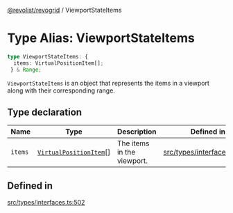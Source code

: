 [@revolist/revogrid](README.md) / ViewportStateItems

# Type Alias: ViewportStateItems

```ts
type ViewportStateItems: {
  items: VirtualPositionItem[];
 } & Range;
```

`ViewportStateItems` is an object that represents the items in a viewport
along with their corresponding range.

## Type declaration

| Name | Type | Description | Defined in |
| ------ | ------ | ------ | ------ |
| `items` | [`VirtualPositionItem`](Interface.VirtualPositionItem.md)[] | The items in the viewport. | [src/types/interfaces.ts:506](https://github.com/revolist/revogrid/blob/41a50f3812b438de1179c5db15e284c71422e9de/src/types/interfaces.ts#L506) |

## Defined in

[src/types/interfaces.ts:502](https://github.com/revolist/revogrid/blob/41a50f3812b438de1179c5db15e284c71422e9de/src/types/interfaces.ts#L502)
